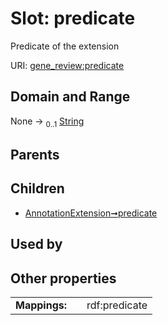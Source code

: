 
# Slot: predicate

Predicate of the extension

URI: [gene_review:predicate](https://w3id.org/ai4curation/gene_review/predicate)


## Domain and Range

None &#8594;  <sub>0..1</sub> [String](types/String.md)

## Parents


## Children

 *  [AnnotationExtension➞predicate](AnnotationExtension_predicate.md)

## Used by


## Other properties

|  |  |  |
| --- | --- | --- |
| **Mappings:** | | rdf:predicate |

